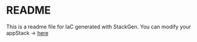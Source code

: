 # README
This is a readme file for IaC generated with StackGen.
You can modify your appStack -> [here](http://main.dev.stackgen.com/appstacks/73707e1c-032e-4cbe-9861-6c3ca198dc77)
